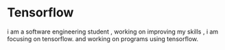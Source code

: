# Tensorflow
i am a software engineering student , working on improving my skills , i am focusing on tensorflow. and working on programs using tensorflow.
